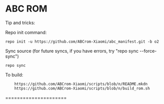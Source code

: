 ABC ROM
=====================

Tip and tricks:

Repo init command:

	repo init -u https://github.com/ABCrom-Xiaomi/abc_manifest.git -b o2

Sync source (for future syncs, if you have errors, try "repo sync --force-sync")

	repo sync

To build:

        https://github.com/ABCrom-Xiaomi/scripts/blob/n/README.mkdn
        https://github.com/ABCrom-Xiaomi/scripts/blob/n/build_rom.sh


=====================

